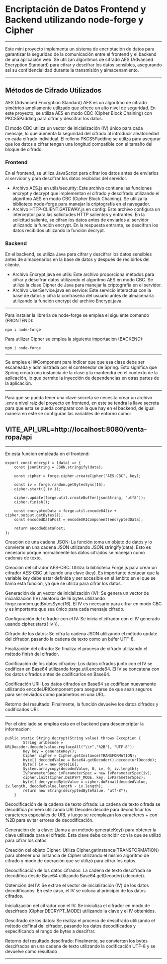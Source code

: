 # Encriptación de Datos Frontend y Backend utilizando node-forge y Cipher

---

Este mini proyecto implementa un sistema de encriptación de datos para garantizar la seguridad de la comunicación entre el frontend y el backend de una aplicación web. Se utilizan algoritmos de cifrado AES (Advanced Encryption Standard) para cifrar y descifrar los datos sensibles, asegurando así su confidencialidad durante la transmisión y almacenamiento.

---

## Métodos de Cifrado Utilizados
AES (Advanced Encryption Standard)
AES es un algoritmo de cifrado simétrico ampliamente utilizado que ofrece un alto nivel de seguridad. En este proyecto, se utiliza AES en modo CBC (Cipher Block Chaining) con PKCS5Padding para cifrar y descifrar los datos.

El modo CBC utiliza un vector de inicialización (IV) único para cada mensaje, lo que aumenta la seguridad del cifrado al introducir aleatoriedad en cada cifrado individual. El relleno PKCS5Padding se utiliza para asegurar que los datos a cifrar tengan una longitud compatible con el tamaño del bloque de cifrado.


### Frontend
En el frontend, se utiliza JavaScript para cifrar los datos antes de enviarlos al servidor y para descifrar los datos recibidos del servidor.
- Archivo AES.js en utils/security: Este archivo contiene las funciones encrypt y decrypt que implementan el cifrado y descifrado utilizando el algoritmo AES en modo CBC (Cipher Block Chaining). Se utiliza la biblioteca node-forge para manejar la criptografía en el navegador.
- Archivo HTTP-CLIENT.GATEWAY.js en config: Este archivo configura un interceptor para las solicitudes HTTP salientes y entrantes. En la solicitud saliente, se cifran los datos antes de enviarlos al servidor utilizando la función encrypt. En la respuesta entrante, se descifran los datos recibidos utilizando la función decrypt.

### Backend
En el backend, se utiliza Java para cifrar y descifrar los datos sensibles antes de almacenarlos en la base de datos y después de recibirlos del cliente.
- Archivo Encrypt.java en utils: Este archivo proporciona métodos para cifrar y descifrar datos utilizando el algoritmo AES en modo CBC. Se utiliza la clase Cipher de Java para manejar la criptografía en el servidor.
- Archivo UserService.java en service: Este servicio interactúa con la base de datos y cifra la contraseña del usuario antes de almacenarla utilizando la función encrypt del archivo Encrypt.java.

---

Para instalar la libreria de node-forge se emplea el siguiente comando (FRONTEND):
```
npm i node-forge
```

Para utilizar Cipher se emplea la siguiente importacion (BACKEND):
```
npm i node-forge
```

---

Se emplea el @Component para indicar que que esa clase debe ser escaneada y administrada por el contenedor de Spring. Esto significa que Spring creará una instancia de la clase y la mantendrá en el contexto de la aplicación, lo que permite la inyección de dependencias en otras partes de la aplicación.

---

Para que se pueda tener una clave secreta se necesita crear un archivo .env a nivel raiz del proyecto en frontend, en este se tendra la llave secreta para que esta se pueda comparar con la que hay en el backend, de igual manera en este se configuran las variables de entorno como:

## VITE_API_URL=http://localhost:8080/venta-ropa/api

---

En esta funcion empleada en el frontend:

```
export const encrypt = (data) => {
    const jsonString = JSON.stringify(data);

    const cipher = forge.cipher.createCipher("AES-CBC", key);

    const iv = forge.random.getBytesSync(16);
    cipher.start({ iv });

    cipher.update(forge.util.createBuffer(jsonString, "utf8"));
    cipher.finish();

    const encryptedData = forge.util.encode64(iv + cipher.output.getBytes());
    const encodedDataPost = encodeURIComponent(encryptedData);
    
    return encodedDataPost;
};

```

Creación de una cadena JSON: La función toma un objeto de datos y lo convierte en una cadena JSON utilizando JSON.stringify(data). Esto es necesario porque normalmente los datos cifrados se manejan como cadenas de texto.

Creación del cifrador AES-CBC: Utiliza la biblioteca Forge.js para crear un cifrador AES-CBC utilizando una clave (key). Es importante destacar que la variable key debe estar definida y ser accesible en el ámbito en el que se llama esta función, ya que se utiliza para cifrar los datos.

Generación de un vector de inicialización (IV): Se genera un vector de inicialización (IV) aleatorio de 16 bytes utilizando forge.random.getBytesSync(16). El IV es necesario para cifrar en modo CBC y es importante que sea único para cada mensaje cifrado.

Configuración del cifrador con el IV: Se inicia el cifrador con el IV generado usando cipher.start({ iv }).

Cifrado de los datos: Se cifra la cadena JSON utilizando el método update del cifrador, pasando la cadena de texto como un búfer UTF-8.

Finalización del cifrado: Se finaliza el proceso de cifrado utilizando el método finish del cifrador.

Codificación de los datos cifrados: Los datos cifrados junto con el IV se codifican en Base64 utilizando forge.util.encode64. El IV se concatena con los datos cifrados antes de codificarlos en Base64.

Codificación URI: Los datos cifrados en Base64 se codifican nuevamente utilizando encodeURIComponent para asegurarse de que sean seguros para ser enviados como parámetros en una URL.

Retorno del resultado: Finalmente, la función devuelve los datos cifrados y codificados URI.

---

Por el otro lado se emplea esta en el backend para descencriptar la informacion:

```
public static String decrypt(String value) throws Exception {
        String urlDecode = URLDecoder.decode(value.replaceAll("\\+","%2B"), "UTF-8");
        Key key = generateKey();
        Cipher cipher = Cipher.getInstance(TRANSFORMATION);
        byte[] decodedValue = Base64.getDecoder().decode(urlDecode);
        byte[] iv = new byte[16];
        System.arraycopy(decodedValue, 0, iv, 0, iv.length);
        IvParameterSpec ivParameterSpec = new IvParameterSpec(iv);
        cipher.init(Cipher.DECRYPT_MODE, key, ivParameterSpec);
        byte[] decryptedByteValue = cipher.doFinal(decodedValue, iv.length, decodedValue.length - iv.length);
        return new String(decryptedByteValue, "utf-8");
    }
```

Decodificación de la cadena de texto cifrada: La cadena de texto cifrada se decodifica primero utilizando URLDecoder.decode para decodificar los caracteres especiales de URL y luego se reemplazan los caracteres + con %2B para evitar errores de decodificación.

Generación de la clave: Llama a un método generateKey() para obtener la clave utilizada para el cifrado. Esta clave debe coincidir con la que se utilizó para cifrar los datos.

Creación del objeto Cipher: Utiliza Cipher.getInstance(TRANSFORMATION) para obtener una instancia de Cipher utilizando el mismo algoritmo de cifrado y modo de operación que se utilizó para cifrar los datos.

Decodificación de los datos cifrados: La cadena de texto descifrada se decodifica desde Base64 utilizando Base64.getDecoder().decode().

Obtención del IV: Se extrae el vector de inicialización (IV) de los datos decodificados. En este caso, el IV se coloca al principio de los datos cifrados.

Inicialización del cifrador con el IV: Se inicializa el cifrador en modo de descifrado (Cipher.DECRYPT_MODE) utilizando la clave y el IV obtenidos.

Descifrado de los datos: Se realiza el proceso de descifrado utilizando el método doFinal del cifrador, pasando los datos decodificados y especificando el rango de bytes a descifrar.

Retorno del resultado descifrado: Finalmente, se convierten los bytes descifrados en una cadena de texto utilizando la codificación UTF-8 y se devuelve como resultado

---
